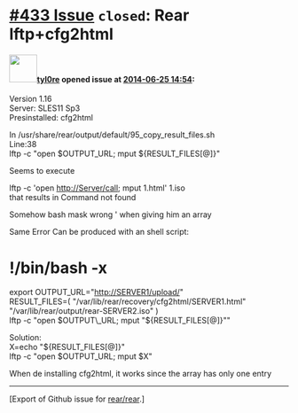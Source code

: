 [\#433 Issue](https://github.com/rear/rear/issues/433) `closed`: Rear lftp+cfg2html
===================================================================================

#### <img src="https://avatars.githubusercontent.com/u/1512325?v=4" width="50">[tyl0re](https://github.com/tyl0re) opened issue at [2014-06-25 14:54](https://github.com/rear/rear/issues/433):

Version 1.16  
Server: SLES11 Sp3  
Presinstalled: cfg2html

In /usr/share/rear/output/default/95\_copy\_result\_files.sh  
Line:38  
lftp -c "open $OUTPUT\_URL; mput ${RESULT\_FILES\[@\]}"

Seems to execute

lftp -c 'open [http://Server/call](http://Server/call); mput 1.html'
1.iso  
that results in Command not found

Somehow bash mask wrong ' when giving him an array

Same Error Can be produced with an shell script:

!/bin/bash -x
=============

export OUTPUT\_URL="[http://SERVER1/upload/](http://SERVER1/upload/)"  
RESULT\_FILES=( "/var/lib/rear/recovery/cfg2html/SERVER1.html"
"/var/lib/rear/output/rear-SERVER2.iso" )  
lftp -c "open $OUTPUT\_URL; mput "${RESULT\_FILES\[@\]}""

Solution:  
X=echo "${RESULT\_FILES\[@\]}"  
lftp -c "open $OUTPUT\_URL; mput $X"

When de installing cfg2html, it works since the array has only one entry

------------------------------------------------------------------------

\[Export of Github issue for
[rear/rear](https://github.com/rear/rear).\]
